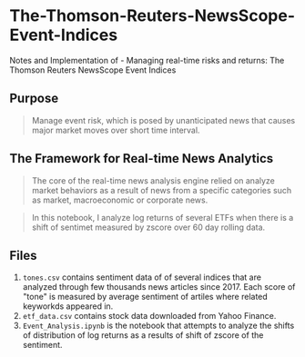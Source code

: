 # The-Thomson-Reuters-NewsScope-Event-Indices
Notes and Implementation of - Managing real-time risks and returns: The Thomson Reuters NewsScope Event Indices

## Purpose
> Manage event risk, which is posed by unanticipated news that causes major market moves over short time interval.

## The Framework for Real-time News Analytics
> The core of the real-time news analysis engine relied on analyze market behaviors as a result of news from a specific categories such as market, macroeconomic or corporate news.

> In this notebook, I analyze log returns of several ETFs when there is a shift of sentimet measured by zscore over 60 day rolling data.

## Files
1. `tones.csv` contains sentiment data of of several indices that are analyzed through few thousands news articles since 2017. Each score of "tone" is measured by average sentiment of artiles where related keyworkds appeared in. 
2. `etf_data.csv` contains stock data downloaded from Yahoo Finance.
3. `Event_Analysis.ipynb` is the notebook that attempts to analyze the shifts of distribution of log returns as a results of shift of zscore of the sentiment.



